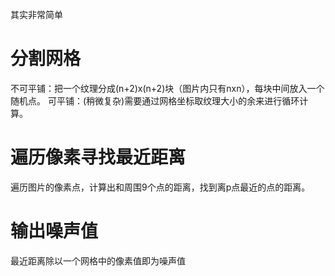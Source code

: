 其实非常简单
# 分割网格
不可平铺：把一个纹理分成(n+2)x(n+2)块（图片内只有nxn），每块中间放入一个随机点。
可平铺：(稍微复杂)需要通过网格坐标取纹理大小的余来进行循环计算。

# 遍历像素寻找最近距离
遍历图片的像素点，计算出和周围9个点的距离，找到离p点最近的点的距离。


# 输出噪声值
最近距离除以一个网格中的像素值即为噪声值